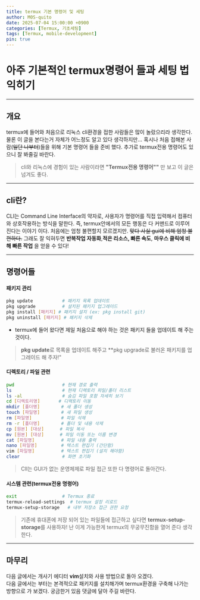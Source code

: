 ```yaml
---
title: termux 기본 명령어 및 세팅
author: M0S-quito
date: 2025-07-04 15:00:00 +0900
categories: [Termux, 기초세팅]
tags: [Termux, mobile-development]
pin: true
---
```


# 아주 기본적인 termux명령어 들과 세팅 법 익히기

---

## 개요
termux에 들어와 처음으로 리눅스 cli환경을 접한 사람들은 많이 놀랐으리라 생각한다. 물론 이 글을 본다는거 자체가 어느정도 알고 있다 생각하지만... 혹시나 처음 접해본 사람(~~일단 나부터~~)들을 위해 기본 명령어 들을 준비 했다. 추가로 termux전용 명령어도 있으니 잘 봐줄길 바란다. 
> cli와 리눅스에 경험이 있는 사람이라면 **"Termux전용 명령어""** 만 보고 이 글은 넘겨도 좋다.

---

## cli란?
CLI는 Command Line Interface의 약자로, 사용자가 명령어를 직접 입력해서 컴퓨터와 상호작용하는 방식을 말한다. 즉, termux안에서의 모든 행동은 다 커맨드로 이루어 진다는 이야기 이다. 처음에는 엄청 불편할지 모르겠지만. ~~맞다 사실 gui에 비해 엄청 불편하다.~~ 그래도 잘 익혀두면 **반복작업 자동화**,**적은 리소스, 빠른 속도**, **마우스 클릭에 비해 빠른 작업** 을 얻을 수 있다!

---
## 명령어들

#### 패키지 관리
```bash
pkg update           # 패키지 목록 업데이트
pkg upgrade          # 설치된 패키지 업그레이드
pkg install [패키지] # 패키지 설치 (ex: pkg install git)
pkg uninstall [패키지] # 패키지 삭제
```
- termux에 들어 왔다면 제일 처음으로 해야 하는 것은 패키지 들을 업데이트 해 주는 것이다.
> **pkg update**로 목록을 업데이트 해주고 **pkg upgrade로 불러온 패키지를 업그레이드 해 주자!"

#### 디렉토리 / 파일 관련
```bash
pwd                  # 현재 경로 출력
ls                   # 현재 디렉토리 파일/폴더 리스트
ls -al               # 숨김 파일 포함 자세히 보기
cd [디렉토리명]       # 디렉토리 이동
mkdir [폴더명]        # 새 폴더 생성
touch [파일명]        # 새 파일 생성
rm [파일명]           # 파일 삭제
rm -r [폴더명]        # 폴더 및 내용 삭제
cp [원본] [대상]      # 파일 복사
mv [원본] [대상]      # 파일 이동 또는 이름 변경
cat [파일명]          # 파일 내용 출력
nano [파일명]         # 텍스트 편집기 (간단함)
vim [파일명]          # 텍스트 편집기 (설치 해야함)
clear                # 화면 초기화
```
> ClI는 GUl가 없는 운영체제로 파일 접근 또한 다 명령어로 돌아간다.

#### 시스템 관련(termux전용 명령어)
```bash
exit                 # Termux 종료
termux-reload-settings  # termux 설정 리로드
termux-setup-storage   # 내부 저장소 접근 권한 요청
``` 
> 기존에 휴대폰에 저장 되어 있는 파일들에 접근하고 싶다면 **termux-setup-storage**를 사용하자! 난 이게 가능한게 termux의 무궁무진함을 열어 준다 생각한다.

---

## 마무리
다음 글에서는 개사기 에디터 **vim**설치와 사용 방법으로 돌아 오겠다.<br>
다음 글에서는 부터는 본격적으로 패키지를 설치해가며 termux환경을 구축해 나가는 방향으로 가 보겠다.
궁금한거 있음 댓글에 달아 주길 바란다.